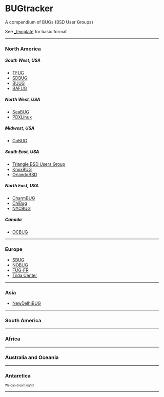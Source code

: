 # BUGtracker
A compendium of BUGs (BSD User Groups)

See [_template](https://github.com/q5sys/BUGtracker/blob/master/_template.md) for basic format

***
### North America
##### South West, USA
+ [TFUG](https://github.com/q5sys/BUGtracker/blob/master/bugs/tfug.md)
+ [SDBUG](https://github.com/q5sys/BUGtracker/blob/master/bugs/sdbug.md)
+ [BUUG](https://github.com/q5sys/BUGtracker/blob/master/bugs/buug.md)
+ [BAFUG](https://github.com/q5sys/BUGtracker/blob/master/bugs/bafug.md)

##### North West, USA
+ [SeaBUG](https://github.com/q5sys/BUGtracker/blob/master/bugs/seabug.md)
+ [PDXLinux](https://github.com/q5sys/BUGtracker/blob/master/bugs/pdxlinux.md)

##### Midwest, USA
+ [CoBUG](https://github.com/q5sys/BUGtracker/blob/master/bugs/cobug.md)

##### South East, USA
+ [Triangle BSD Users Group](https://github.com/q5sys/BUGtracker/blob/master/bugs/trainglebug.md)
+ [KnoxBUG](https://github.com/q5sys/BUGtracker/blob/master/bugs/knoxbug.md)
+ [OrlandoBSD](https://github.com/q5sys/BUGtracker/blob/master/bugs/orlandobsd.md)

##### North East, USA
+ [CharmBUG](https://github.com/q5sys/BUGtracker/blob/master/bugs/charmbug.md)
+ [ChiBug](https://github.com/q5sys/BUGtracker/blob/master/bugs/chibug.md)
+ [NYCBUG](https://github.com/q5sys/BUGtracker/blob/master/bugs/nycbug.md)

##### Canada
+ [OCBUG](https://github.com/q5sys/BUGtracker/blob/master/bugs/ocbug.md)

***
### Europe
+ [SBUG](https://github.com/q5sys/BUGtracker/blob/master/bugs/sbug.md)
+ [NOBUG](https://github.com/q5sys/BUGtracker/blob/master/bugs/nobug.md)
+ [FUG-FR](https://github.com/q5sys/BUGtracker/blob/master/bugs/fugfr.md)
+ [Tilda Center](https://github.com/q5sys/BUGtracker/blob/master/bugs/tilda-center.md)

***
### Asia
+ [NewDelhiBUG](https://github.com/q5sys/BUGtracker/blob/master/bugs/newdelhibug.md)

***
### South America

***
### Africa

***
### Australia and Oceania

***
### Antarctica
<sub><sup>We can dream right?</sup></sub>

***
